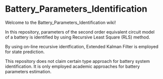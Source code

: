 # Battery_Parameters_Identification

Welcome to the Battery_Parameters_Identification wiki!

In this repository, parameters of the second order equivalent circuit model of a battery is identified by using Recursive Least Square (RLS) method. 

By using on-line recursive identfication, Extended Kalman Filter is employed for state prediction.

This repository does not claim certain type approach for battery system identification. It is only employed academic approaches for battery parameters estimation.
